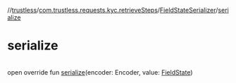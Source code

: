 //[trustless](../../../index.md)/[com.trustless.requests.kyc.retrieveSteps](../index.md)/[FieldStateSerializer](index.md)/[serialize](serialize.md)

# serialize

\
open override fun [serialize](serialize.md)(encoder: Encoder, value: [FieldState](../-field-state/index.md))
